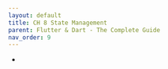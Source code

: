 ```yaml
---
layout: default
title: CH 8 State Management
parent: Flutter & Dart - The Complete Guide
nav_order: 9
---
```


- 
